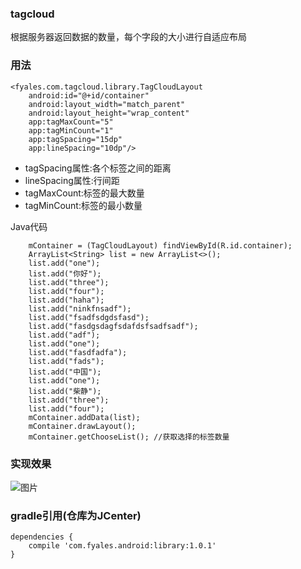 ### tagcloud
根据服务器返回数据的数量，每个字段的大小进行自适应布局

### 用法

    <fyales.com.tagcloud.library.TagCloudLayout
        android:id="@+id/container"
        android:layout_width="match_parent"
        android:layout_height="wrap_content"
        app:tagMaxCount="5"
        app:tagMinCount="1"
        app:tagSpacing="15dp"
        app:lineSpacing="10dp"/>
        
* tagSpacing属性:各个标签之间的距离
* lineSpacing属性:行间距
* tagMaxCount:标签的最大数量
* tagMinCount:标签的最小数量

Java代码

		mContainer = (TagCloudLayout) findViewById(R.id.container);
        ArrayList<String> list = new ArrayList<>();
        list.add("one");
        list.add("你好");
        list.add("three");
        list.add("four");
        list.add("haha");
        list.add("ninkfnsadf");
        list.add("fsadfsdgdsfasd");
        list.add("fasdgsdagfsdafdsfsadfsadf");
        list.add("adf");
        list.add("one");
        list.add("fasdfadfa");
        list.add("fads");
        list.add("中国");
        list.add("one");
        list.add("柴静");
        list.add("three");
        list.add("four");
        mContainer.addData(list);
        mContainer.drawLayout();
        mContainer.getChooseList(); //获取选择的标签数量

        

### 实现效果
![图片](http://fyales.qiniudn.com/Screenshot_2015-03-04-20-31-12.png)

### gradle引用(仓库为JCenter)

	dependencies {
    	compile 'com.fyales.android:library:1.0.1'
	}



